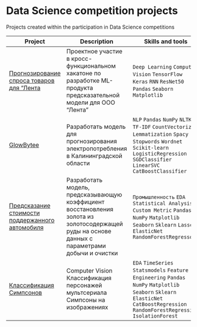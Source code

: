 # Data Science competition projects
Projects created within the participation in Data Science competitions


Project | Description |  Skills and tools
----------------- |--------------- | ---------------- | 
[Прогнозирование спроса товаров для “Лента]() | Проектное участие в кросс-функциональном хакатоне по разработке ML-продукта предсказательной модели для ООО “Лента” |  `Deep Learning` `Computer Vision`   `TensorFlow`  `Keras`  `RNN`   `ResNet50` `Pandas` `Seaborn`  `Matplotlib`
[GlowBytee]() | Разработать модель для прогнозирования электропотребления в Калининградской области  | `NLP`   `Pandas` `NumPy`  `NLTK`  `TF-IDF`   `CountVectorizer`  `Lemmatization`  `Spacy`   `Stopwords`  `Wordnet` `Scikit-learn`  `LogisticRegression`   `SGDClassifier`   `LinearSVC`   `CatBoostClassifier`  
[Предсказание стоимости поддержанного автомобиля]() | Разработать модель, предсказывающую коэффициент восстановления золота из золотосодержащей руды на основе данных с параметрами добычи и очистки |  `Промышленность` `EDA`  `Statistical Analysis` `Custom Metric`  `Pandas`  `NumPy`   `Matplotlib`  `Seaborn`  `Sklearn` `Lasso` `ElasticNet`  `RandomForestRegressor`
[Классификация Симпсонов]() | Computer Vision Классификация персонажей мультсериала Симпсоны на изображениях | `EDA`  `TimeSeries`  `Statsmodels`  `Feature Engineering`  `Pandas` `NumPy`  `Matplotlib` `Seaborn`  `Sklearn`  `ElasticNet`  `CatBoostRegression`  `RandomForestRegression`  `IsolationForest`

